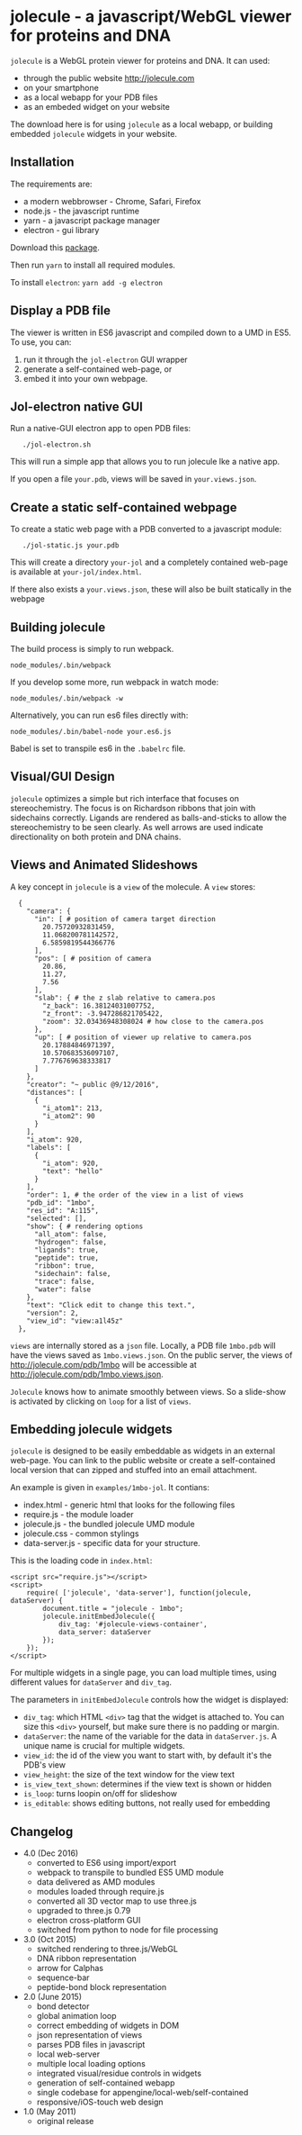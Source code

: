

# jolecule - a javascript/WebGL viewer for proteins and DNA

`jolecule` is a WebGL protein viewer for proteins and DNA. It can used:

- through the public website <http://jolecule.com> 
- on your smartphone
- as a local webapp for your PDB files
- as an embeded widget on your website

The download here is for using `jolecule` as a local webapp,
or building embedded `jolecule` widgets in  your website.


## Installation

The requirements are:

- a modern webbrowser - Chrome, Safari, Firefox
- node.js - the javascript runtime
- yarn - a javascript package manager
- electron - gui library

Download this [package](https://github.com/boscoh/jolecule/archive/master.zip).

Then run `yarn` to install all required modules.

To install `electron`: `yarn add -g electron`

## Display a PDB file

The viewer is written in ES6 javascript and compiled down to a
UMD in ES5. To use, you can:

1. run it through the `jol-electron` GUI wrapper
2. generate a self-contained web-page, or
3. embed it into your own webpage.

## Jol-electron native GUI

Run a native-GUI electron app to open PDB files:

       ./jol-electron.sh

This will run a simple app that allows you to run jolecule lke a native app.

If you open a file `your.pdb`, views will be saved in `your.views.json`.

## Create a static self-contained webpage

To create a static web page with a PDB converted to a javascript module:

       ./jol-static.js your.pdb
    
This will create a directory `your-jol` and a completely contained
web-page is available at `your-jol/index.html`.

If there also exists a `your.views.json`, these will also be built
statically in the webpage


## Building jolecule

The build process is simply to run webpack.
 
    node_modules/.bin/webpack

If you develop some more, run webpack in watch mode:

    node_modules/.bin/webpack -w

Alternatively, you can run es6 files directly with:

    node_modules/.bin/babel-node your.es6.js

Babel is set to transpile es6 in the `.babelrc` file.

## Visual/GUI Design 

`jolecule` optimizes a simple but rich interface that focuses on
stereochemistry. The focus is on Richardson ribbons that join with
sidechains correctly. Ligands are rendered as balls-and-sticks to
allow the stereochemistry to be seen clearly.
As well arrows are used indicate directionality
on both protein and DNA chains.


## Views and Animated Slideshows

A key concept in `jolecule` is a `view` of the molecule. A `view` stores:

      {
        "camera": {
          "in": [ # position of camera target direction
            20.75720932831459,
            11.068200781142572,
            6.5859819544366776
          ],
          "pos": [ # position of camera
            20.86,
            11.27,
            7.56
          ],
          "slab": { # the z slab relative to camera.pos
            "z_back": 16.38124031007752,
            "z_front": -3.947286821705422,
            "zoom": 32.03436948308024 # how close to the camera.pos
          },
          "up": [ # position of viewer up relative to camera.pos
            20.17884846971397,
            10.570683536097107,
            7.776769638333817
          ]
        },
        "creator": "~ public @9/12/2016",
        "distances": [
          {
            "i_atom1": 213,
            "i_atom2": 90
          }
        ],
        "i_atom": 920,
        "labels": [
          {
            "i_atom": 920,
            "text": "hello"
          }
        ],
        "order": 1, # the order of the view in a list of views
        "pdb_id": "1mbo",
        "res_id": "A:115",
        "selected": [],
        "show": { # rendering options
          "all_atom": false,
          "hydrogen": false,
          "ligands": true,
          "peptide": true,
          "ribbon": true,
          "sidechain": false,
          "trace": false,
          "water": false
        },
        "text": "Click edit to change this text.",
        "version": 2,
        "view_id": "view:a1l45z"
      },

`views` are internally stored as a `json` file. Locally, a PDB file
`1mbo.pdb` will have the views saved as `1mbo.views.json`. On the public
server, the views of <http://jolecule.com/pdb/1mbo> will be
accessible at <http://jolecule.com/pdb/1mbo.views.json>.

`Jolecule` knows how to animate smoothly between views. So a slide-show
 is activated by clicking on `loop` for a list of `views`.


## Embedding jolecule widgets

`jolecule` is designed to be easily embeddable as widgets in an external
web-page. You can link to the public website or create a self-contained
local version that can zipped and stuffed into an email attachment.

An example is given in `examples/1mbo-jol`. It contians:

- index.html - generic html that looks for the following files
- require.js - the module loader
- jolecule.js - the bundled jolecule UMD module
- jolecule.css - common stylings
- data-server.js - specific data for your structure.

This is the loading code in `index.html`:

    <script src="require.js"></script>
    <script>
        require( ['jolecule', 'data-server'], function(jolecule, dataServer) {
            document.title = "jolecule - 1mbo";
            jolecule.initEmbedJolecule({
                div_tag: '#jolecule-views-container',
                data_server: dataServer
            });
        });
    </script>

For multiple widgets in a single page, you can load multiple times, using
different values for `dataServer` and `div_tag`.

The parameters in `initEmbedJolecule` controls how the widget is displayed:

- `div_tag`: which HTML `<div>` tag that the widget is attached to.
  You can size this `<div>` yourself, but make sure there is no
  padding or margin.
- `dataServer`: the name of the variable for the data in `dataServer.js`.
  A unique name is crucial for multiple widgets.
- `view_id`: the id of the view you want to start with, by default it's the PDB's view
- `view_height`: the size of the text window for the view text
- `is_view_text_shown`: determines if the view text is shown or hidden
- `is_loop`: turns loopin on/off for slideshow
- `is_editable`: shows editing buttons, not really used for embedding

## Changelog

- 4.0 (Dec 2016)
    - converted to ES6 using import/export
    - webpack to transpile to bundled ES5 UMD module
    - data delivered as AMD modules
    - modules loaded through require.js
    - converted all 3D vector map to use three.js
    - upgraded to three.js 0.79
    - electron cross-platform GUI
    - switched from python to node for file processing
- 3.0 (Oct 2015)
    - switched rendering to three.js/WebGL
    - DNA ribbon representation
    - arrow for Calphas
    - sequence-bar 
    - peptide-bond block representation
- 2.0 (June 2015)
	- bond detector 
	- global animation loop
	- correct embedding of widgets in DOM
	- json representation of views
	- parses PDB files in javascript
	- local web-server
	- multiple local loading options
	- integrated visual/residue controls in widgets
	- generation of self-contained webapp
	- single codebase for appengine/local-web/self-contained
	- responsive/iOS-touch web design
- 1.0 (May 2011) 
    - original release

